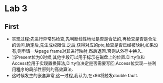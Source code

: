 Lab 3
==============
First
--------------
* 实现过程:先进行异常码检查,先判断线性地址是否是合法的,再检查是否是合法的访问,确定后,先生成权限位.之后,获得对应的pte,检查是否已经被映射,如果没有,则申请一块page frame对其进行映射,然后返回.否则从外存中换入.
* 当Present位为0时候,其他字段可以用于标示在磁盘上的位置.Dirty位和Access位用于实现置换算法,Dirty位决定是否需要写回,Access位实现一些利用程序的局部性原则的高效算法.
* 这时候发生的嵌套异常,这一过程,我认为,在x86将触发double fault.

